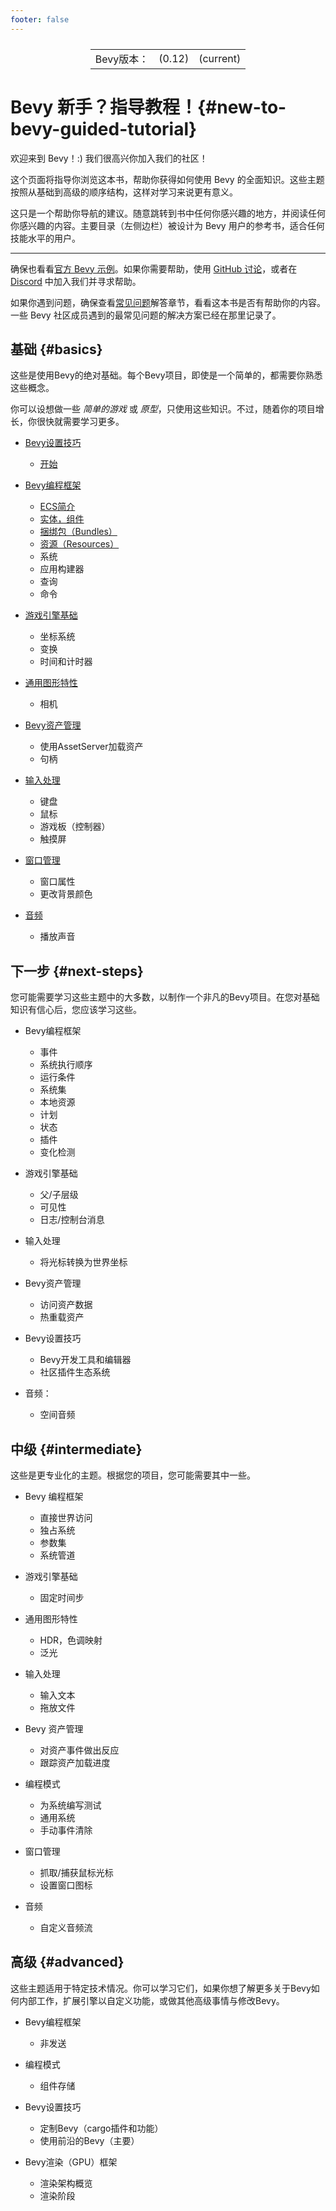 ```yaml
---
footer: false
---
```

<table style="display:flex;justify-content:center">
  <tr>
    <td>Bevy版本：</td>
    <td>(0.12)</td>
    <td>(current)</td>
  </tr>
</table>

# Bevy 新手？指导教程！{#new-to-bevy-guided-tutorial}
欢迎来到 Bevy！:) 我们很高兴你加入我们的社区！

这个页面将指导你浏览这本书，帮助你获得如何使用 Bevy 的全面知识。这些主题按照从基础到高级的顺序结构，这样对学习来说更有意义。

这只是一个帮助你导航的建议。随意跳转到书中任何你感兴趣的地方，并阅读任何你感兴趣的内容。主要目录（左侧边栏）被设计为 Bevy 用户的参考书，适合任何技能水平的用户。

----

确保也看看[官方 Bevy 示例](https://github.com/bevyengine/bevy/tree/latest/examples#examples)。如果你需要帮助，使用 [GitHub 讨论](https://github.com/bevyengine/bevy/discussions)，或者在 [Discord](https://discord.gg/bevy) 中加入我们并寻求帮助。

如果你遇到问题，确保查看[常见问题](/guide/4.pitfalls/introduction)解答章节，看看这本书是否有帮助你的内容。一些 Bevy 社区成员遇到的最常见问题的解决方案已经在那里记录了。

## 基础 {#basics}

这些是使用Bevy的绝对基础。每个Bevy项目，即使是一个简单的，都需要你熟悉这些概念。

你可以设想做一些 *简单的游戏* 或 *原型*，只使用这些知识。不过，随着你的项目增长，你很快就需要学习更多。

-   [Bevy设置技巧](/guide/3.setup/introduction)
    -   [开始](/guide/3.setup/3.1getting-started)
-   [Bevy编程框架](/guide/14.programming/introduction)
    -   [ECS简介](/guide/14.programming/14.1ecs-intro)
    -   [实体，组件](/guide/14.programming/14.2intro-data)
    -   [捆绑包（Bundles）](/guide/14.programming/14.8bundle)
    -   [资源（Resources）](/guide/14.programming/14.6res)
    -   系统
    -   应用构建器
    -   查询
    -   命令
-   [游戏引擎基础](/guide/5.fundamentals/introduction)
    -   坐标系统
    -   变换
    -   时间和计时器

-   [通用图形特性](/guide/6.graphics/introduction)
    -   相机

-   [Bevy资产管理](/guide/11.assets/introduction)
    -   使用AssetServer加载资产
    -   句柄

-   [输入处理](/guide/9.input/introduction)
    -   键盘
    -   鼠标
    -   游戏板（控制器）
    -   触摸屏

-   [窗口管理](/guide/10.window/introduction)
    -   窗口属性
    -   更改背景颜色

-   [音频](/guide/12.audio/introduction)
    -   播放声音

## 下一步 {#next-steps}

您可能需要学习这些主题中的大多数，以制作一个非凡的Bevy项目。在您对基础知识有信心后，您应该学习这些。

-   Bevy编程框架

    -   事件
    -   系统执行顺序
    -   运行条件
    -   系统集
    -   本地资源
    -   计划
    -   状态
    -   插件
    -   变化检测

-   游戏引擎基础

    -   父/子层级
    -   可见性
    -   日志/控制台消息

-   输入处理

    -   将光标转换为世界坐标

-   Bevy资产管理

    -   访问资产数据
    -   热重载资产

-   Bevy设置技巧

    -   Bevy开发工具和编辑器
    -   社区插件生态系统

-   音频：

    -   空间音频

## 中级 {#intermediate}

这些是更专业化的主题。根据您的项目，您可能需要其中一些。

-   Bevy 编程框架

    -   直接世界访问
    -   独占系统
    -   参数集
    -   系统管道

-   游戏引擎基础

    -   固定时间步

-   通用图形特性

    -   HDR，色调映射
    -   泛光

-   输入处理

    -   输入文本
    -   拖放文件

-   Bevy 资产管理

    -   对资产事件做出反应
    -   跟踪资产加载进度

-   编程模式

    -   为系统编写测试
    -   通用系统
    -   手动事件清除

-   窗口管理

    -   抓取/捕获鼠标光标
    -   设置窗口图标

-   音频

    -   自定义音频流


## 高级 {#advanced}

这些主题适用于特定技术情况。你可以学习它们，如果你想了解更多关于Bevy如何内部工作，扩展引擎以自定义功能，或做其他高级事情与修改Bevy。

-   Bevy编程框架

    -   非发送

-   编程模式

    -   组件存储

-   Bevy设置技巧

    -   定制Bevy（cargo插件和功能）
    -   使用前沿的Bevy（主要）

-   Bevy渲染（GPU）框架

    -   渲染架构概览
    -   渲染阶段